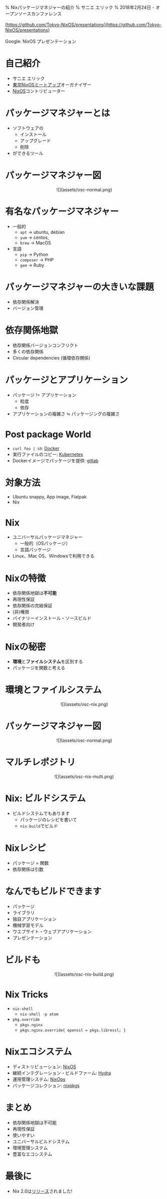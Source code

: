 % Nixパッケージマネジャーの紹介
% サニエ エリック
% 2018年2月24日 - オープンソースカンファレンス <br/><br/> [https://github.com/Tokyo-NixOS/presentations](https://github.com/Tokyo-NixOS/presentations) <br/><br/>Google: NixOS プレゼンテーション

# 自己紹介

- サニエ エリック
- [東京NixOSミートアップ](http://www.meetup.com/Tokyo-NixOS-Meetup/)オーガナイザー
- [NixOS](http://nixos.org/)コントリビューター


# パッケージマネジャーとは

- ソフトウェアの
    - インストール
    - アップグレード
    - 削除
- ができるツール


# パッケージマネジャー図

<div style="text-align: center;">
![](assets/osc-normal.png)
</div>


# 有名なパッケージマネジャー

- 一般的
    - `apt` -> ubuntu, debian
    - `yum` -> centos, 
    - `brew` -> MacOS
- 言語
    - `pip` -> Python
    - `composer` -> PHP
    - `gem` -> Ruby


# パッケージマネジャーの大きいな課題

- 依存関係解決
- バージョン管理


# 依存関係地獄

- 依存関係バージョンコンフリクト
- 多くの依存関係
- Circular dependencies (循環依存関係) 


# パッケージとアプリケーション

- パッケージ != アプリケーション
    - 粒度
    - 依存
- アプリケーションの複雑さ ≒ パッケージングの複雑さ


# Post package World

- `curl foo | sh`: [Docker](https://docs.docker.com/install/linux/docker-ce/ubuntu/#install-using-the-convenience-script)
- 実行ファイルのコピー: [Kubernetes](https://kubernetes.io/docs/tasks/tools/install-kubectl/#install-kubectl-binary-via-curl)
- Dockerイメージでパッケージを提供: [gitlab](https://about.gitlab.com/installation/)


# 対象方法

- Ubuntu snappy, App image, Flatpak
- Nix


# Nix

- ユニバーサルパッケージマネジャー
    - 一般的（OSパッケージ）
    - 言語パッケージ
- Linux、Mac OS、Windowsで利用できる


# Nixの特徴

- 依存関係地獄は**不可能**
- 再現性保証
- 依存関係の完結保証
- (非)権限
- バイナリーインストール・ソースビルド
- 開発者向け


# Nixの秘密

- **環境**と**ファイルシステム**を区別する
- パッケージを関数と考える


# 環境とファイルシステム

<div style="text-align: center;">
![](assets/osc-nix.png)
</div>


# パッケージマネジャー図

<div style="text-align: center;">
![](assets/osc-normal.png)
</div>


# マルチレポジトリ

<div style="text-align: center;">
![](assets/osc-nix-multi.png)
</div>


# Nix: ビルドシステム

- ビルドシステムでもあります
    - パッケージのレシピを書いて
    - `nix-build`でビルド


# Nixレシピ

- パッケージ = 関数
- 依存関係は引数


# なんでもビルドできます

- パッケージ
- ライブラリ
- 独自アプリケーション
- 機械学習モデル
- ウエブサイト・ウェブアプリケーション
- プレゼンテーション


# ビルドも

<div style="text-align: center;">
![](assets/osc-nix-build.png)
</div>


# Nix Tricks

- `nix-shell`
    - `nix-shell -p atom`
- `pkg.override`
    - `pkgs.nginx`
    - `pkgs.nginx.override{ openssl = pkgs.libressl; }`


# Nixエコシステム

- ディストリビューション: [NixOS](https://nixos.org/)
- 継続インテグレーション・ビルドファーム: [Hydra](https://nixos.org/hydra/)
- 運用管理システム: [NixOps](https://nixos.org/nixops/)
- パッケージコレクション: [nixpkgs](https://github.com/NixOS/nixpkgs)


# まとめ

- 依存関係地獄は不可能
- 再現性保証
- 使いやすい
- ユニバーサルビルドシステム
- 環境管理システム
- 豊富なエコシステム


# 最後に

- Nix 2.0は[リリース](https://nixos.org/nix/manual/#ssec-relnotes-2.0)されました!


